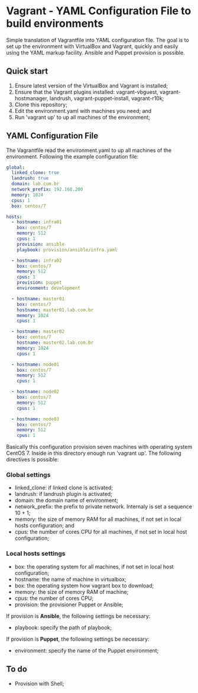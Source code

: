 # Vagrant - YAML Configuration File to build environments

Simple translation of Vagrantfile into YAML configuration file.
The goal is to set up the environment with VirtualBox and Vagrant, quickly and easily using the YAML markup facility.
Ansible and Puppet provision is possible.

## Quick start

1. Ensure latest version of the VirtualBox and Vagrant is installed;
2. Ensure that the Vagrant plugins installed: vagrant-vbguest, vagrant-hostmanager, landrush, vagrant-puppet-install, vagrant-r10k;
3. Clone this repository;
4. Edit the environment.yaml with machines you need; and
5. Run 'vagrant up' to up all machines of the environment;

## YAML Configuration File

The Vagrantfile read the environment.yaml to up all machines of the environment.
Following the example configuration file:

```yaml
global:
  linked_clone: true
  landrush: true
  domain: lab.com.br
  network_prefix: 192.168.200
  memory: 1024
  cpus: 1
  box: centos/7

hosts:
  - hostname: infra01
    box: centos/7
    memory: 512
    cpus: 1
    provision: ansible
    playbook: provision/ansible/infra.yaml

  - hostname: infra02
    box: centos/7
    memory: 512
    cpus: 1
    provision: puppet
    environment: development

  - hostname: master01
    box: centos/7
    hostname: master01.lab.com.br
    memory: 1024
    cpus: 1

  - hostname: master02
    box: centos/7
    hostname: master02.lab.com.br
    memory: 1024
    cpus: 1

  - hostname: node01
    box: centos/7
    memory: 512
    cpus: 1

  - hostname: node02
    box: centos/7
    memory: 512
    cpus: 1

  - hostname: node03
    box: centos/7
    memory: 512
    cpus: 1
```

Basically this configuration provision seven machines with operating system CentOS 7.
Inside in this directory enough run 'vagrant up'.
The following directives is possible:

### Global settings

- linked_clone: if linked clone is activated;
- landrush: if landrush plugin is activated;
- domain: the domain name of environment;
- network_prefix: the prefix to private network. Internaly is set a sequence 10 + 1;
- memory: the size of memory RAM for all machines, if not set in local hosts configuration; and
- cpus: the number of cores CPU for all machines, if not set in local host configuration;

### Local hosts settings

- box: the operating system for all machines, if not set in local host configuration;
- hostname: the name of machine in virtualbox;
- box: the operating system how vagrant box to download;
- memory: the size of memory RAM of machine;
- cpus: the number of cores CPU;
- provision: the provisioner Puppet or Ansible;

If provision is **Ansible**, the following settings be necessary:
- playbook: specify the path of playbook;

If provision is **Puppet**, the following settings be necessary:
- environment: specify the name of the Puppet environment;

## To do

- Provision with Shell;
